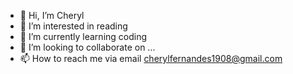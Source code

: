 - 👋 Hi, I’m Cheryl
- 👀 I’m interested in reading 
- 🌱 I’m currently learning coding 
- 💞️ I’m looking to collaborate on ...
- 📫 How to reach me via email cherylfernandes1908@gmail.com

<!---
cheryl1908/cheryl1908 is a ✨ special ✨ repository because its `README.md` (this file) appears on your GitHub profile.
You can click the Preview link to take a look at your changes.
--->
